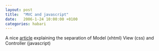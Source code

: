 ```yaml
---
layout: post
title:  "MVC and javascript"
date:   2006-1-24 10:00:00 +0100
categories: habari
---
```

A nice <a title="article on model view controller" href="http://www.mercurytide.com/knowledge/white-papers/separating-structure-presentation-and-behaviour">article</a> explaining the separation of Model (xhtml) View (css) and Controller (javascript)